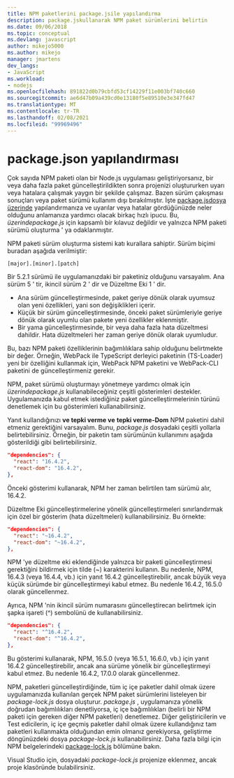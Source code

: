 ```yaml
---
title: NPM paketlerini package.jsile yapılandırma
description: package.jskullanarak NPM paket sürümlerini belirtin
ms.date: 09/06/2018
ms.topic: conceptual
ms.devlang: javascript
author: mikejo5000
ms.author: mikejo
manager: jmartens
dev_langs:
- JavaScript
ms.workload:
- nodejs
ms.openlocfilehash: 891822d0b79cbfd53cf14229f11e003bf740c660
ms.sourcegitcommit: ae6d47b09a439cd0e13180f5e89510e3e347fd47
ms.translationtype: MT
ms.contentlocale: tr-TR
ms.lasthandoff: 02/08/2021
ms.locfileid: "99969496"
---
```

# <a name="packagejson-configuration"></a>package.json yapılandırması

Çok sayıda NPM paketi olan bir Node.js uygulaması geliştiriyorsanız, bir veya daha fazla paket güncelleştirildikten sonra projenizi oluştururken uyarı veya hatalara çalışmak yaygın bir şekilde çalışmaz. Bazen sürüm çakışması sonuçları veya paket sürümü kullanım dışı bırakılmıştır. İşte [package.jsdosya üzerinde](https://docs.npmjs.com/files/package.json) yapılandırmanıza ve uyarılar veya hatalar gördüğünüzde neler olduğunu anlamanıza yardımcı olacak birkaç hızlı ipucu. Bu, *üzerindepackage.js* için kapsamlı bir kılavuz değildir ve yalnızca NPM paketi sürümü oluşturma ' ya odaklanmıştır.

NPM paketi sürüm oluşturma sistemi katı kurallara sahiptir. Sürüm biçimi buradan aşağıda verilmiştir:

```
[major].[minor].[patch]
```

Bir 5.2.1 sürümü ile uygulamanızdaki bir paketiniz olduğunu varsayalım. Ana sürüm 5 ' tir, ikincil sürüm 2 ' dir ve Düzeltme Eki 1 ' dir.

* Ana sürüm güncelleştirmesinde, paket geriye dönük olarak uyumsuz olan yeni özellikleri, yani son değişiklikleri içerir.
* Küçük bir sürüm güncelleştirmesinde, önceki paket sürümleriyle geriye dönük olarak uyumlu olan pakete yeni özellikler eklenmiştir.
* Bir yama güncelleştirmesinde, bir veya daha fazla hata düzeltmesi dahildir. Hata düzeltmeleri her zaman geriye dönük olarak uyumludur.

Bu, bazı NPM paketi özelliklerinin bağımlılıklara sahip olduğunu belirtmekte bir değer. Örneğin, WebPack ile TypeScript derleyici paketinin (TS-Loader) yeni bir özelliğini kullanmak için, WebPack NPM paketini ve WebPack-CLI paketini de güncelleştirmeniz gerekir.

NPM, paket sürümü oluşturmayı yönetmeye yardımcı olmak için *üzerindepackage.js* kullanabileceğiniz çeşitli gösterimleri destekler. Uygulamanızda kabul etmek istediğiniz paket güncelleştirmelerinin türünü denetlemek için bu gösterimleri kullanabilirsiniz.

Yanıt kullandığınızı **ve tepki verme ve** **tepki verme-Dom** NPM paketini dahil etmeniz gerektiğini varsayalım. Bunu, *package.js* dosyadaki çeşitli yollarla belirtebilirsiniz. Örneğin, bir paketin tam sürümünün kullanımını aşağıda gösterildiği gibi belirtebilirsiniz.

  ```json
  "dependencies": {
    "react": "16.4.2",
    "react-dom": "16.4.2",
  },
  ```

Önceki gösterimi kullanarak, NPM her zaman belirtilen tam sürümü alır, 16.4.2.

Düzeltme Eki güncelleştirmelerine yönelik güncelleştirmeleri sınırlandırmak için özel bir gösterim (hata düzeltmeleri) kullanabilirsiniz. Bu örnekte:

  ```json
  "dependencies": {
    "react": "~16.4.2",
    "react-dom": "~16.4.2",
  },
  ```

NPM 'ye düzeltme eki eklendiğinde yalnızca bir paketi güncelleştirmesi gerektiğini bildirmek için tilde (~) karakterini kullanın. Bu nedenle, NPM, 16.4.3 (veya 16.4.4, vb.) için yanıt 16.4.2 güncelleştirebilir, ancak büyük veya küçük sürümde bir güncelleştirmeyi kabul etmez. Bu nedenle 16.4.2, 16.5.0 olarak güncellenmez.

Ayrıca, NPM 'nin ikincil sürüm numarasını güncelleştirecan belirtmek için şapka işareti (^) sembolünü de kullanabilirsiniz.

  ```json
  "dependencies": {
    "react": "^16.4.2",
    "react-dom": "^16.4.2",
  },
  ```

Bu gösterimi kullanarak, NPM, 16.5.0 (veya 16.5.1, 16.6.0, vb.) için yanıt 16.4.2 güncelleştirebilir, ancak ana sürüme yönelik bir güncelleştirmeyi kabul etmez. Bu nedenle 16.4.2, 17.0.0 olarak güncellenmez.

NPM, paketleri güncelleştirdiğinde, tüm iç içe paketler dahil olmak üzere uygulamanızda kullanılan gerçek NPM paket sürümlerini listeleyen bir *package-lock.js* dosya oluşturur. *package.js* , uygulamanıza yönelik doğrudan bağımlılıkları denetliyorsa, iç içe bağımlılıkları (belirli bir NPM paketi için gereken diğer NPM paketleri) denetlemez. Diğer geliştiricilerin ve Test edicilerin, iç içe geçmiş paketler dahil olmak üzere kullandığınız tam paketleri kullanmakta olduğundan emin olmanız gerekiyorsa, geliştirme döngünüzdeki dosya *package-lock.js* kullanabilirsiniz. Daha fazla bilgi için NPM belgelerindeki [package-lock.js](https://docs.npmjs.com/files/package-lock.json) bölümüne bakın.

Visual Studio için, dosyadaki *package-lock.js* projenize eklenmez, ancak proje klasöründe bulabilirsiniz.
